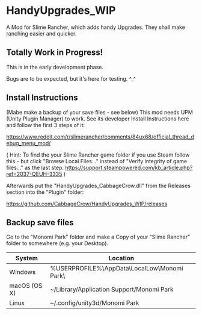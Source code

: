 # HandyUpgrades_WIP
A Mod for Slime Rancher, which adds handy Upgrades. They shall make ranching easier and quicker.

## Totally Work in Progress!
This is in the early development phase.

Bugs are to be expected, but it's here for testing. ^_^

## Install Instructions
(Mabe make a backup of your save files - see below)
This mod needs UPM (Unity Plugin Manager) to work.
See its developer Install Instructions here and follow the first 3 steps of it:

https://www.reddit.com/r/slimerancher/comments/84ux68/official_thread_debug_menu_mod/

( Hint: To find the your Slime Rancher game folder if you use Steam follow this - but click "Browse Local Files..." instead of "Verify integrity of game files..." as the last step.
https://support.steampowered.com/kb_article.php?ref=2037-QEUH-3335 )

Afterwards put the "HandyUpgrades_CabbageCrow.dll" from the Releases section into the "Plugin" folder:

https://github.com/CabbageCrow/HandyUpgrades_WIP/releases

## Backup save files
Go to the "Monomi Park" folder and make a Copy of your "Slime Rancher" folder to somewhere (e.g. your Desktop).

| System       | Location                                     |
|--------------|----------------------------------------------|
| Windows      | %USERPROFILE%\AppData\LocalLow\Monomi Park\  |
| macOS (OS X) | \~/Library/Application Support/Monomi Park   |
| Linux        | \~/.config/unity3d/Monomi Park               |
